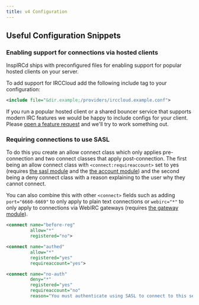 ```yaml
---
title: v4 Configuration
---
```


## Useful Configuration Snippets

### Enabling support for connections via hosted clients

InspIRCd ships with preconfigured files for enabling support for popular hosted clients on your server.

To add support for IRCCloud add the following include tag to your configuration:

```xml
<include file="&dir.example;/providers/irccloud.example.conf">
```

If you run a popular hosted client or a shared bouncer service that supports modern IRC features we would be happy to include configs for your client. Please [open a feature request](https://github.com/inspircd/inspircd/issues/new?template=FEATURE_REQUEST.md) and we'll try to work something out.

### Requiring connections to use SASL

To do this you create an allow connect class which only applies pre-connection and two connect classes that apply post-connection. The first being an allow connect class with `<connect:requireaccount>` set to yes (requires [the sasl module](/4/modules/sasl) and the [the account module](/4/modules/account)) and the second being a deny connect class with a reason explaining to the user why they cannot connect.

You can also combine this with other `<connect>` fields such as adding `port="6660-6669"` to only apply to plain text connections or `webirc="*"` to only apply to connections via WebIRC gateways (requires [the gateway module](/4/modules/gateway)).

```xml
<connect name="before-reg"
         allow="*"
         registered="no">

<connect name="authed"
         allow="*"
         registered="yes"
         requireaccount="yes">

<connect name="no-auth"
         deny="*"
         registered="yes"
         requireaccount="no"
         reason="You must authenticate using SASL to connect to this server.">
```
